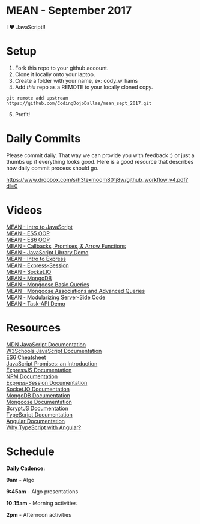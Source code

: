 MEAN - September 2017
====================
I :heart: JavaScript!!

# Setup
 1. Fork this repo to your github account.
 2. Clone it locally onto your laptop.
 3. Create a folder with your name, ex: cody_williams
 4. Add *this* repo as a REMOTE to your locally cloned copy.
 ```
 git remote add upstream https://github.com/CodingDojoDallas/mean_sept_2017.git
 ```
 5. Profit!
 
# Daily Commits

Please commit daily. That way we can provide you with feedback :) or just a thumbs up if everything looks good. Here is a good resource that describes how daily commit process should go.

https://www.dropbox.com/s/h3texmoqm801j8w/github_workflow_v4.pdf?dl=0

# Videos
[MEAN - Intro to JavaScript](https://youtu.be/rdBiLTJdzpk "MEAN - Intro to JavaScript") <br>
[MEAN - ES5 OOP](https://youtu.be/XWTagJR-HZ4 "MEAN - ES5 OOP") <br>
[MEAN - ES6 OOP](https://youtu.be/OJ7CGM_G0bE "MEAN - ES6 OOP") <br>
[MEAN - Callbacks, Promises, & Arrow Functions](https://youtu.be/AgALmxw96PA "MEAN - Callbacks, Promises, & Arrow Functions") <br>
[MEAN - JavaScript Library Demo](https://youtu.be/I_Ix_joec5c "MEAN - JavaScript Library Demo") <br>
[MEAN - Intro to Express](https://youtu.be/I2s8diWLFHc "MEAN - Intro to Express") <br>
[MEAN - Express-Session](https://youtu.be/WKDwxdEv1nU  "MEAN - Express-Session") <br>
[MEAN - Socket.IO](https://youtu.be/fnvSGDFEdUs  "MEAN - Socket.IO") <br>
[MEAN - MongoDB](https://youtu.be/MS_2jZwxx10  "MEAN - MongoDB") <br>
[MEAN - Mongoose Basic Queries](https://youtu.be/d_OmGNflnro  "MEAN - Mongoose Basic Queries") <br>
[MEAN - Mongoose Associations and Advanced Queries](https://youtu.be/VTdMQLKO-BQ  "MEAN - Mongoose Associations and Advanced Queries") <br>
[MEAN - Modularizing Server-Side Code](https://youtu.be/OnBRbBWQqaY "MEAN - Modularizing Server-Side Code") <br>
[MEAN - Task-API Demo](https://youtu.be/A98CsLuoTtY "MEAN - Task-API Demo") <br>

# Resources
[MDN JavaScript Documentation](https://developer.mozilla.org/en-US/docs/Web/JavaScript "MDN JavaScript Documentation") <br>
[W3Schools JavaScript Documentation](https://www.w3schools.com/js/ "W3Schools - JavaScript") <br>
[ES6 Cheatsheet](https://github.com/DrkSephy/es6-cheatsheet "ES6 Cheatsheet") <br>
[JavaScript Promises: an Introduction](https://developers.google.com/web/fundamentals/getting-started/primers/promises "JavaScript Promises: an Introduction") <br>
[ExpressJS Documentation](http://expressjs.com/en/api.html "ExpressJS Documentation") <br>
[NPM Documentation](https://docs.npmjs.com/ "NPM Documentation") <br>
[Express-Session Documentation](https://github.com/expressjs/session "Express-Session Documentation") <br>
[Socket.IO Documentation](https://socket.io/docs/ "Socket.IO Documentation") <br>
[MongoDB Documentation](https://docs.mongodb.com/manual/ "MongoDB Documentation") <br>
[Mongoose Documentation](http://mongoosejs.com/docs/api.html "Mongoose Documentation") <br>
[BcryptJS Documentation](https://www.npmjs.com/package/bcryptjs "BcryptJS Documentation") <br>
[TypeScript Documentation](https://www.typescriptlang.org/docs/home.html "TypeScript Documentation") <br>
[Angular Documentation](https://angular.io/docs "Angular Documentation") <br>
[Why TypeScript with Angular?](https://vsavkin.com/writing-angular-2-in-typescript-1fa77c78d8e8 "Why TypeScript with Angular?") <br>

# Schedule

**Daily Cadence:**

**9am** - Algo

**9:45am** - Algo presentations

**10:15am** - Morning activities

**2pm** - Afternoon activities
